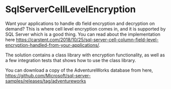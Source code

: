# SqlServerCellLevelEncryption
Want your applications to handle db field encryption and decryption on demand? This is where cell level encryption comes in, and it is supported by SQL Server which is a good thing. You can read about the implementation here https://carstent.com/2018/10/25/sql-server-cell-column-field-level-encryption-handled-from-your-applications/.

The solution contains a class library with encryption functionality, as well as a few integration tests that shows how to use the class library.

You can download a copy of the AdventureWorks database from here, https://github.com/Microsoft/sql-server-samples/releases/tag/adventureworks
